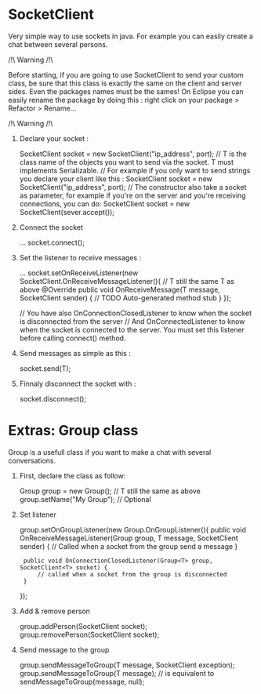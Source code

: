 SocketClient
============

Very simple way to use sockets in java. For example you can easily create a chat between several persons.

/!\ Warning /!\

Before starting, if you are going to use SocketClient to send your custom class, be sure that this class is exactly the same on the client and server sides. Even the packages names must be the sames!
On Eclipse you can easily rename the package by doing this : right click on your package > Refactor > Rename...

/!\ Warning /!\

1) Declare your socket : 

    SocketClient<T> socket = new SocketClient<T>("ip_address", port);
    // T is the class name of the objects you want to send via the socket. T must implements Serializable.
    // For example if you only want to send strings you declare your client like this :
    SocketClient<String> socket = new SocketClient<String>("ip_address", port);
    // The constructor also take a socket as parameter, for example if you're on the server and you're receiving connections, you can do:
    SocketClient<String> socket = new SocketClient<T>(sever.accept());
    
2) Connect the socket

    ...
    socket.connect();
    
3) Set the listener to receive messages :
    
    ...
    socket.setOnReceiveListener(new SocketClient.OnReceiveMessageListener<T>(){  // T still the same T as above
  		@Override
  		public void OnReceiveMessage(T message, SocketClient<T> sender) {
  			// TODO Auto-generated method stub
  		}
    });
	
	// You have also OnConnectionClosedListener<T> to know when the socket is disconnected from the server
	// And OnConnectedListener<T> to know when the socket is connected to the server. You must set this listener before calling connect() method.
      
3) Send messages as simple as this :

    socket.send(T);

4) Finnaly disconnect the socket with :

    socket.disconnect();
    
    

Extras: Group class
============

Group is a usefull class if you want to make a chat with several conversations.

1) First, declare the class as follow: 

    Group<T> group = new Group<T>(); // T still the same as above
    group.setName("My Group"); // Optional
    
2) Set listener

    group.setOnGroupListener(new Group.OnGroupListener<T>(){
		public void OnReceiveMessageListener(Group<T> group, T message, SocketClient<T> sender) {
			// Called when a socket from the group send a message
		}
		
		public void OnConnectionClosedListener(Group<T> group, SocketClient<T> socket) {
			// called when a socket from the group is disconnected
		}
    });
    
3) Add & remove person

    group.addPerson(SocketClient<T> socket);
    group.removePerson(SocketClient<T> socket);
    
3) Send message to the group

    group.sendMessageToGroup(T message, SocketClient<T> exception); 
    group.sendMessageToGroup(T message); // is equivalent to sendMessageToGroup(message, null);
    
